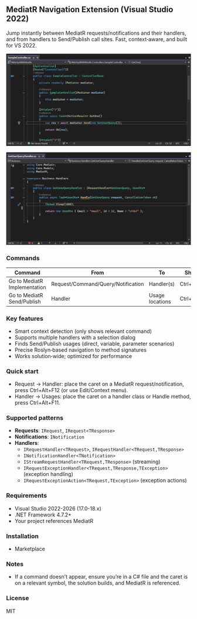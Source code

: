 ## MediatR Navigation Extension (Visual Studio 2022)

Jump instantly between MediatR requests/notifications and their handlers, and from handlers to Send/Publish call sites. Fast, context‑aware, and built for VS 2022.

![Animation.gif](Resources/Animation.gif)

![Animation2.gif](Resources/Animation2.gif)

### Commands
| Command | From | To | Shortcut |
|---|---|---|---|
| Go to MediatR Implementation | Request/Command/Query/Notification | Handler(s) | Ctrl+Alt+F12 |
| Go to MediatR Send/Publish | Handler | Usage locations | Ctrl+Alt+F11 |

### Key features
- Smart context detection (only shows relevant command)
- Supports multiple handlers with a selection dialog
- Finds Send/Publish usages (direct, variable, parameter scenarios)
- Precise Roslyn‑based navigation to method signatures
- Works solution‑wide; optimized for performance

### Quick start
- Request → Handler: place the caret on a MediatR request/notification, press Ctrl+Alt+F12 (or use Edit/Context menu).
- Handler → Usages: place the caret on a handler class or Handle method, press Ctrl+Alt+F11.

### Supported patterns
- **Requests**: `IRequest`, `IRequest<TResponse>`
- **Notifications**: `INotification`
- **Handlers**: 
  - `IRequestHandler<TRequest>`, `IRequestHandler<TRequest,TResponse>`
  - `INotificationHandler<TNotification>`
  - `IStreamRequestHandler<TRequest,TResponse>` (streaming)
  - `IRequestExceptionHandler<TRequest,TResponse,TException>` (exception handling)
  - `IRequestExceptionAction<TRequest,TException>` (exception actions)

### Requirements
- Visual Studio 2022-2026 (17.0-18.x)
- .NET Framework 4.7.2+
- Your project references MediatR

### Installation
- Marketplace

### Notes
- If a command doesn’t appear, ensure you’re in a C# file and the caret is on a relevant symbol, the solution builds, and MediatR is referenced.

### License
MIT